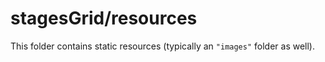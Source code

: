 # stagesGrid/resources

This folder contains static resources (typically an `"images"` folder as well).
